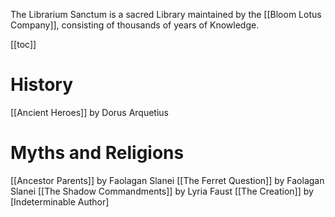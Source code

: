 
The Librarium Sanctum is a sacred Library maintained by the [[Bloom Lotus Company]], consisting of thousands of years of Knowledge.

[[toc]]

# History
[[Ancient Heroes]] by Dorus Arquetius

# Myths and Religions
[[Ancestor Parents]] by Faolagan Slanei
[[The Ferret Question]] by Faolagan Slanei
[[The Shadow Commandments]] by Lyria Faust
[[The Creation]] by [Indeterminable Author]